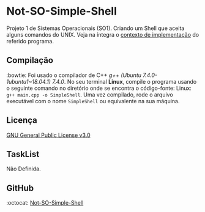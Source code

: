 # Not-SO-Simple-Shell
Projeto 1 de Sistemas Operacionais (SO1). Criando um Shell que aceita alguns comandos do UNIX.
Veja na íntegra o [contexto de implementação](./contexto.pdf) do referido programa.

## Compilação
:bowtie: 
Foi usado o compilador de C++ *g++ (Ubuntu 7.4.0-1ubuntu1~18.04.1) 7.4.0*. No seu terminal **Linux**, compile o programa usando o seguinte comando no diretório onde se encontra o código-fonte:
Linux:  ```g++ main.cpp -o SimpleShell```.
Uma vez compilado, rode o arquivo executável com o nome ```SimpleShell``` ou equivalente na sua máquina.

## Licença
[GNU General Public License v3.0](/LICENSE)

## TaskList

Não Definida.

## GitHub
:octocat: [Not-SO-Simple-Shell](https://github.com/Jakiminski/Not-SO-Simple-Shell/)
